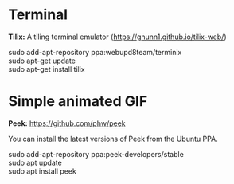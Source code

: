 # Terminal
<strong>Tilix:</strong> A tiling terminal emulator
(https://gnunn1.github.io/tilix-web/)

sudo add-apt-repository ppa:webupd8team/terminix<br>
sudo apt-get update<br>
sudo apt-get install tilix

# Simple animated GIF
<strong>Peek:</strong> https://github.com/phw/peek

You can install the latest versions of Peek from the Ubuntu PPA.

sudo add-apt-repository ppa:peek-developers/stable<br>
sudo apt update<br>
sudo apt install peek
